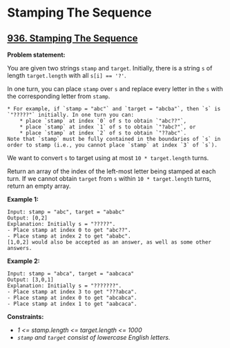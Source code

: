 # Stamping The Sequence

## [936. Stamping The Sequence](https://leetcode.com/problems/stamping-the-sequence/)

**Problem statement:**

You are given two strings `stamp` and `target`. Initially, there is a string `s` of length `target.length` with all `s[i] == '?'`.

In one turn, you can place `stamp` over `s` and replace every letter in the `s` with the corresponding letter from `stamp`.

    * For example, if `stamp = "abc"` and `target = "abcba"`, then `s` is `"?????"` initially. In one turn you can:
        * place `stamp` at index `0` of s to obtain `"abc??"`,
        * place `stamp` at index `1` of s to obtain `"?abc?"`, or
        * place `stamp` at index `2` of s to obtain `"??abc"`.
    Note that `stamp` must be fully contained in the boundaries of `s` in order to stamp (i.e., you cannot place `stamp` at index `3` of `s`).

We want to convert `s` to target using at most `10 * target.length` turns.

Return an array of the index of the left-most letter being stamped at each turn. If we cannot obtain `target` from `s` within `10 * target.length` turns, return an empty array.

**Example 1:**

```
Input: stamp = "abc", target = "ababc"
Output: [0,2]
Explanation: Initially s = "?????".
- Place stamp at index 0 to get "abc??".
- Place stamp at index 2 to get "ababc".
[1,0,2] would also be accepted as an answer, as well as some other answers.
```

**Example 2:**

```
Input: stamp = "abca", target = "aabcaca"
Output: [3,0,1]
Explanation: Initially s = "???????".
- Place stamp at index 3 to get "???abca".
- Place stamp at index 0 to get "abcabca".
- Place stamp at index 1 to get "aabcaca".
```

**Constraints:**

* *1 <= stamp.length <= target.length <= 1000*
* *`stamp` and `target` consist of lowercase English letters.*
